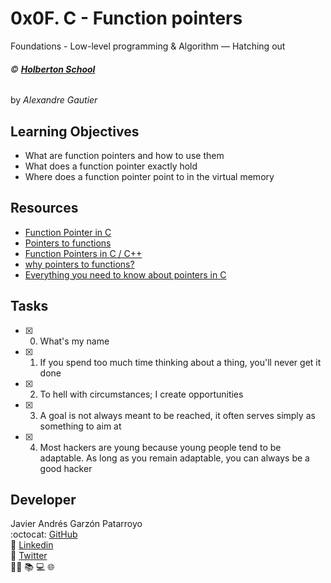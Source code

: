 # 0x0F. C - Function pointers
Foundations - Low-level programming & Algorithm ― Hatching out

###### :copyright: **[Holberton School](https://www.holbertonschool.com/)**
by _Alexandre Gautier_

## Learning Objectives
* What are function pointers and how to use them
* What does a function pointer exactly hold
* Where does a function pointer point to in the virtual memory

## Resources
* [Function Pointer in C](https://www.geeksforgeeks.org/function-pointer-in-c/)
* [Pointers to functions](https://publications.gbdirect.co.uk//c_book/chapter5/function_pointers.html)
* [Function Pointers in C / C++](https://www.youtube.com/watch?v=ynYtgGUNelE)
* [why pointers to functions?](https://www.youtube.com/watch?v=sxTFSDAZM8s&feature=youtu.be)
* [Everything you need to know about pointers in C](https://boredzo.org/pointers/)

## Tasks
* [x] 0. What's my name
* [x] 1. If you spend too much time thinking about a thing, you'll never get it done
* [x] 2. To hell with circumstances; I create opportunities
* [x] 3. A goal is not always meant to be reached, it often serves simply as something to aim at
* [x] 4. Most hackers are young because young people tend to be adaptable. As long as you remain adaptable, you can always be a good hacker

## Developer
Javier Andrés Garzón Patarroyo  
:octocat: [GitHub](https://github.com/javierandresgp/)  
:link: [Linkedin](https://www.linkedin.com/in/javierandresgp/)  
:link: [Twitter](https://twitter.com/javierandresgp0)  
:man_technologist: :books: :computer: :globe_with_meridians:
